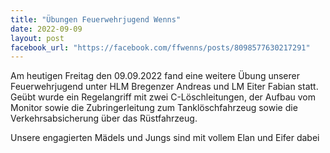 ```yaml
---
title: "Übungen Feuerwehrjugend Wenns"
date: 2022-09-09
layout: post
facebook_url: "https://facebook.com/ffwenns/posts/8098577630217291"
---
```


Am heutigen Freitag den 09.09.2022 fand eine weitere Übung unserer Feuerwehrjugend unter HLM Bregenzer Andreas und LM Eiter Fabian statt. Geübt wurde ein Regelangriff mit zwei C-Löschleitungen, der Aufbau vom Monitor sowie die Zubringerleitung zum Tanklöschfahrzeug sowie die Verkehrsabsicherung über das Rüstfahrzeug.

Unsere engagierten Mädels und Jungs sind mit vollem Elan und Eifer dabei